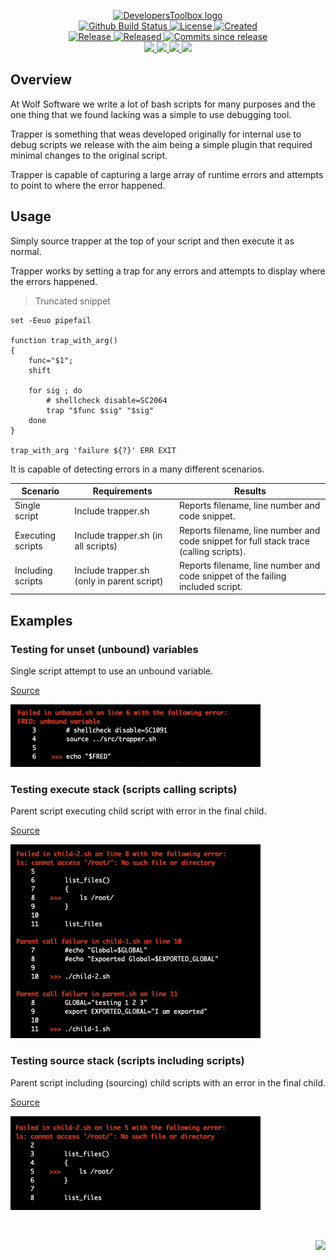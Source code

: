 <!-- markdownlint-disable -->
<p align="center">
    <a href="https://github.com/DevelopersToolbox/">
        <img src="https://cdn.wolfsoftware.com/assets/images/github/organisations/developerstoolbox/black-and-white-circle-256.png" alt="DevelopersToolbox logo" />
    </a>
    <br />
    <a href="https://github.com/DevelopersToolbox/trapper/actions/workflows/cicd.yml">
        <img src="https://img.shields.io/github/actions/workflow/status/DevelopersToolbox/trapper/cicd.yml?branch=master&label=build%20status&style=for-the-badge" alt="Github Build Status" />
    </a>
    <a href="https://github.com/DevelopersToolbox/trapper/blob/master/LICENSE.md">
        <img src="https://img.shields.io/github/license/DevelopersToolbox/trapper?color=blue&label=License&style=for-the-badge" alt="License">
    </a>
    <a href="https://github.com/DevelopersToolbox/trapper">
        <img src="https://img.shields.io/github/created-at/DevelopersToolbox/trapper?color=blue&label=Created&style=for-the-badge" alt="Created">
    </a>
    <br />
    <a href="https://github.com/DevelopersToolbox/trapper/releases/latest">
        <img src="https://img.shields.io/github/v/release/DevelopersToolbox/trapper?color=blue&label=Latest%20Release&style=for-the-badge" alt="Release">
    </a>
    <a href="https://github.com/DevelopersToolbox/trapper/releases/latest">
        <img src="https://img.shields.io/github/release-date/DevelopersToolbox/trapper?color=blue&label=Released&style=for-the-badge" alt="Released">
    </a>
    <a href="https://github.com/DevelopersToolbox/trapper/releases/latest">
        <img src="https://img.shields.io/github/commits-since/DevelopersToolbox/trapper/latest.svg?color=blue&style=for-the-badge" alt="Commits since release">
    </a>
    <br />
    <a href="https://github.com/DevelopersToolbox/trapper/blob/master/.github/CODE_OF_CONDUCT.md">
        <img src="https://img.shields.io/badge/Code%20of%20Conduct-blue?style=for-the-badge" />
    </a>
    <a href="https://github.com/DevelopersToolbox/trapper/blob/master/.github/CONTRIBUTING.md">
        <img src="https://img.shields.io/badge/Contributing-blue?style=for-the-badge" />
    </a>
    <a href="https://github.com/DevelopersToolbox/trapper/blob/master/.github/SECURITY.md">
        <img src="https://img.shields.io/badge/Report%20Security%20Concern-blue?style=for-the-badge" />
    </a>
    <a href="https://github.com/DevelopersToolbox/trapper/issues">
        <img src="https://img.shields.io/badge/Get%20Support-blue?style=for-the-badge" />
    </a>
</p>

## Overview

At Wolf Software we write a lot of bash scripts for many purposes and the one thing that we found lacking was a simple to use debugging tool. 

Trapper is something that weas developed originally for internal use to debug scripts we release with the aim being a simple plugin that required minimal changes to the original script.

Trapper is capable of capturing a large array of runtime errors and attempts to point to where the error happened.

## Usage

Simply source trapper at the top of your script and then execute it as normal. 

Trapper works by setting a trap for any errors and attempts to display where the errors happened.

> Truncated snippet
```
set -Eeuo pipefail

function trap_with_arg()
{
    func="$1";
    shift

    for sig ; do
        # shellcheck disable=SC2064
        trap "$func $sig" "$sig"
    done
}

trap_with_arg 'failure ${?}' ERR EXIT
```

It is capable of detecting errors in a many different scenarios.

| Scenario          | Requirements                               | Results                                                                                |
| ----------------- | ------------------------------------------ | -------------------------------------------------------------------------------------- |
| Single script     | Include trapper.sh                         | Reports filename, line number and code snippet.                                        |
| Executing scripts | Include trapper.sh (in all scripts)        | Reports filename, line number and code snippet for full stack trace (calling scripts). |
| Including scripts | Include trapper.sh (only in parent script) | Reports filename, line number and code snippet of the failing included script.         |

## Examples

### Testing for unset (unbound) variables

Single script attempt to use an unbound variable.

[Source](tests/unbounded/unbounded.sh)

![Unbounded](screenshots/unbound.png)

### Testing execute stack (scripts calling scripts)

Parent script executing child script with error in the final child.

[Source](tests/execute-stack/parent.sh)

![Execute Stack](screenshots/execute-stack.png)

### Testing source stack (scripts including scripts)

Parent script including (sourcing) child scripts with an error in the final child.

[Source](tests/source-stack/parent.sh)

![Execute Stack](screenshots/source-stack.png)

<br />
<p align="right"><a href="https://wolfsoftware.com/"><img src="https://img.shields.io/badge/Created%20by%20Wolf%20on%20behalf%20of%20Wolf%20Software-blue?style=for-the-badge" /></a></p>
